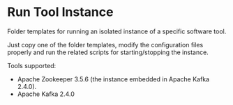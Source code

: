 # Run Tool Instance

Folder templates for running an isolated instance of a specific software tool.

Just copy one of the folder templates, modify the configuration files properly and run the related scripts for starting/stopping the instance.

Tools supported:

* Apache Zookeeper 3.5.6 (the instance embedded in Apache Kafka 2.4.0).
* Apache Kafka 2.4.0


